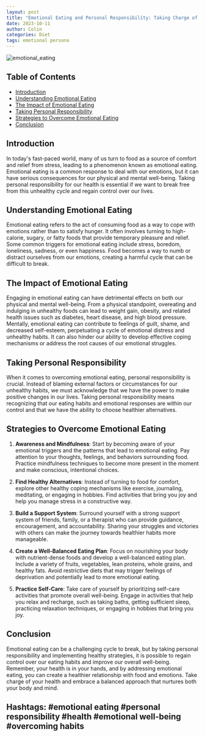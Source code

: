```yaml
---
layout: post
title: "Emotional Eating and Personal Responsibility: Taking Charge of Your Health"
date: 2023-10-11
author: Colin
categories: Diet
tags: emotional persona
---
```


![emotional_eating](https://source.unsplash.com/1600x900/?emotional-eating)

## Table of Contents

- [Introduction](#introduction)
- [Understanding Emotional Eating](#understanding-emotional-eating)
- [The Impact of Emotional Eating](#the-impact-of-emotional-eating)
- [Taking Personal Responsibility](#taking-personal-responsibility)
- [Strategies to Overcome Emotional Eating](#strategies-to-overcome-emotional-eating)
- [Conclusion](#conclusion)

## Introduction

In today's fast-paced world, many of us turn to food as a source of comfort and relief from stress, leading to a phenomenon known as emotional eating. Emotional eating is a common response to deal with our emotions, but it can have serious consequences for our physical and mental well-being. Taking personal responsibility for our health is essential if we want to break free from this unhealthy cycle and regain control over our lives.

## Understanding Emotional Eating

Emotional eating refers to the act of consuming food as a way to cope with emotions rather than to satisfy hunger. It often involves turning to high-calorie, sugary, or fatty foods that provide temporary pleasure and relief. Some common triggers for emotional eating include stress, boredom, loneliness, sadness, or even happiness. Food becomes a way to numb or distract ourselves from our emotions, creating a harmful cycle that can be difficult to break.

## The Impact of Emotional Eating

Engaging in emotional eating can have detrimental effects on both our physical and mental well-being. From a physical standpoint, overeating and indulging in unhealthy foods can lead to weight gain, obesity, and related health issues such as diabetes, heart disease, and high blood pressure. Mentally, emotional eating can contribute to feelings of guilt, shame, and decreased self-esteem, perpetuating a cycle of emotional distress and unhealthy habits. It can also hinder our ability to develop effective coping mechanisms or address the root causes of our emotional struggles.

## Taking Personal Responsibility

When it comes to overcoming emotional eating, personal responsibility is crucial. Instead of blaming external factors or circumstances for our unhealthy habits, we must acknowledge that we have the power to make positive changes in our lives. Taking personal responsibility means recognizing that our eating habits and emotional responses are within our control and that we have the ability to choose healthier alternatives.

## Strategies to Overcome Emotional Eating

1. **Awareness and Mindfulness**: Start by becoming aware of your emotional triggers and the patterns that lead to emotional eating. Pay attention to your thoughts, feelings, and behaviors surrounding food. Practice mindfulness techniques to become more present in the moment and make conscious, intentional choices.

2. **Find Healthy Alternatives**: Instead of turning to food for comfort, explore other healthy coping mechanisms like exercise, journaling, meditating, or engaging in hobbies. Find activities that bring you joy and help you manage stress in a constructive way.

3. **Build a Support System**: Surround yourself with a strong support system of friends, family, or a therapist who can provide guidance, encouragement, and accountability. Sharing your struggles and victories with others can make the journey towards healthier habits more manageable.

4. **Create a Well-Balanced Eating Plan**: Focus on nourishing your body with nutrient-dense foods and develop a well-balanced eating plan. Include a variety of fruits, vegetables, lean proteins, whole grains, and healthy fats. Avoid restrictive diets that may trigger feelings of deprivation and potentially lead to more emotional eating.

5. **Practice Self-Care**: Take care of yourself by prioritizing self-care activities that promote overall well-being. Engage in activities that help you relax and recharge, such as taking baths, getting sufficient sleep, practicing relaxation techniques, or engaging in hobbies that bring you joy.

## Conclusion

Emotional eating can be a challenging cycle to break, but by taking personal responsibility and implementing healthy strategies, it is possible to regain control over our eating habits and improve our overall well-being. Remember, your health is in your hands, and by addressing emotional eating, you can create a healthier relationship with food and emotions. Take charge of your health and embrace a balanced approach that nurtures both your body and mind.

## Hashtags: #emotional eating #personal responsibility #health #emotional well-being #overcoming habits